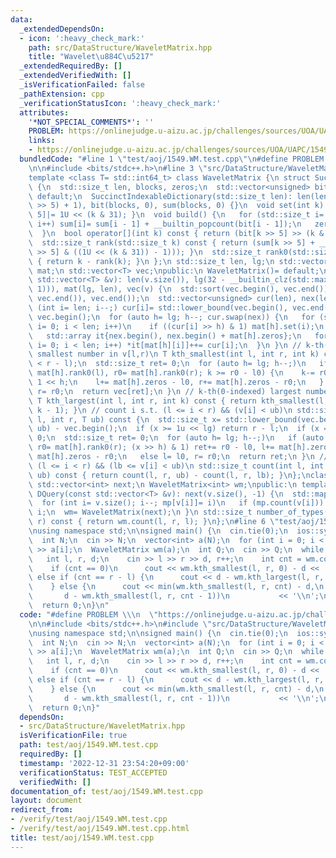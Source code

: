```yaml
---
data:
  _extendedDependsOn:
  - icon: ':heavy_check_mark:'
    path: src/DataStructure/WaveletMatrix.hpp
    title: "Wavelet\u884C\u5217"
  _extendedRequiredBy: []
  _extendedVerifiedWith: []
  _isVerificationFailed: false
  _pathExtension: cpp
  _verificationStatusIcon: ':heavy_check_mark:'
  attributes:
    '*NOT_SPECIAL_COMMENTS*': ''
    PROBLEM: https://onlinejudge.u-aizu.ac.jp/challenges/sources/UOA/UAPC/1549
    links:
    - https://onlinejudge.u-aizu.ac.jp/challenges/sources/UOA/UAPC/1549
  bundledCode: "#line 1 \"test/aoj/1549.WM.test.cpp\"\n#define PROBLEM \\\n  \"https://onlinejudge.u-aizu.ac.jp/challenges/sources/UOA/UAPC/1549\"\
    \n\n#include <bits/stdc++.h>\n#line 3 \"src/DataStructure/WaveletMatrix.hpp\"\n\
    template <class T= std::int64_t> class WaveletMatrix {\n struct SuccinctIndexableDictionary\
    \ {\n  std::size_t len, blocks, zeros;\n  std::vector<unsigned> bit, sum;\n  SuccinctIndexableDictionary()=\
    \ default;\n  SuccinctIndexableDictionary(std::size_t len): len(len), blocks((len\
    \ >> 5) + 1), bit(blocks, 0), sum(blocks, 0) {}\n  void set(int k) { bit[k >>\
    \ 5]|= 1U << (k & 31); }\n  void build() {\n   for (std::size_t i= 1; i < blocks;\
    \ i++) sum[i]= sum[i - 1] + __builtin_popcount(bit[i - 1]);\n   zeros= rank0(len);\n\
    \  }\n  bool operator[](int k) const { return (bit[k >> 5] >> (k & 31)) & 1; }\n\
    \  std::size_t rank(std::size_t k) const { return (sum[k >> 5] + __builtin_popcount(bit[k\
    \ >> 5] & ((1U << (k & 31)) - 1))); }\n  std::size_t rank0(std::size_t k) const\
    \ { return k - rank(k); }\n };\n std::size_t len, lg;\n std::vector<SuccinctIndexableDictionary>\
    \ mat;\n std::vector<T> vec;\npublic:\n WaveletMatrix()= default;\n WaveletMatrix(const\
    \ std::vector<T> &v): len(v.size()), lg(32 - __builtin_clz(std::max<int>(len,\
    \ 1))), mat(lg, len), vec(v) {\n  std::sort(vec.begin(), vec.end());\n  vec.erase(std::unique(vec.begin(),\
    \ vec.end()), vec.end());\n  std::vector<unsigned> cur(len), nex(len);\n  for\
    \ (int i= len; i--;) cur[i]= std::lower_bound(vec.begin(), vec.end(), v[i]) -\
    \ vec.begin();\n  for (auto h= lg; h--; cur.swap(nex)) {\n   for (std::size_t\
    \ i= 0; i < len; i++)\n    if ((cur[i] >> h) & 1) mat[h].set(i);\n   mat[h].build();\n\
    \   std::array it{nex.begin(), nex.begin() + mat[h].zeros};\n   for (std::size_t\
    \ i= 0; i < len; i++) *it[mat[h][i]]++= cur[i];\n  }\n }\n // k-th(0-indexed)\
    \ smallest number in v[l,r)\n T kth_smallest(int l, int r, int k) const {\n  assert(k\
    \ < r - l);\n  std::size_t ret= 0;\n  for (auto h= lg; h--;)\n   if (auto l0=\
    \ mat[h].rank0(l), r0= mat[h].rank0(r); k >= r0 - l0) {\n    k-= r0 - l0, ret|=\
    \ 1 << h;\n    l+= mat[h].zeros - l0, r+= mat[h].zeros - r0;\n   } else l= l0,\
    \ r= r0;\n  return vec[ret];\n }\n // k-th(0-indexed) largest number in v[l,r)\n\
    \ T kth_largest(int l, int r, int k) const { return kth_smallest(l, r, r - l -\
    \ k - 1); }\n // count i s.t. (l <= i < r) && (v[i] < ub)\n std::size_t count(int\
    \ l, int r, T ub) const {\n  std::size_t x= std::lower_bound(vec.begin(), vec.end(),\
    \ ub) - vec.begin();\n  if (x >= 1u << lg) return r - l;\n  if (x == 0) return\
    \ 0;\n  std::size_t ret= 0;\n  for (auto h= lg; h--;)\n   if (auto l0= mat[h].rank0(l),\
    \ r0= mat[h].rank0(r); (x >> h) & 1) ret+= r0 - l0, l+= mat[h].zeros - l0, r+=\
    \ mat[h].zeros - r0;\n   else l= l0, r= r0;\n  return ret;\n }\n // count i s.t.\
    \ (l <= i < r) && (lb <= v[i] < ub)\n std::size_t count(int l, int r, T lb, T\
    \ ub) const { return count(l, r, ub) - count(l, r, lb); }\n};\nclass DQuery {\n\
    \ std::vector<int> next;\n WaveletMatrix<int> wm;\npublic:\n template <class T>\
    \ DQuery(const std::vector<T> &v): next(v.size(), -1) {\n  std::map<T, int> mp;\n\
    \  for (int i= v.size(); i--; mp[v[i]]= i)\n   if (mp.count(v[i])) next[mp[v[i]]]=\
    \ i;\n  wm= WaveletMatrix(next);\n }\n std::size_t number_of_types(int l, int\
    \ r) const { return wm.count(l, r, l); }\n};\n#line 6 \"test/aoj/1549.WM.test.cpp\"\
    \nusing namespace std;\n\nsigned main() {\n  cin.tie(0);\n  ios::sync_with_stdio(0);\n\
    \  int N;\n  cin >> N;\n  vector<int> a(N);\n  for (int i = 0; i < N; i++) cin\
    \ >> a[i];\n  WaveletMatrix wm(a);\n  int Q;\n  cin >> Q;\n  while (Q--) {\n \
    \   int l, r, d;\n    cin >> l >> r >> d, r++;\n    int cnt = wm.count(l, r, d);\n\
    \    if (cnt == 0)\n      cout << wm.kth_smallest(l, r, 0) - d << '\\n';\n   \
    \ else if (cnt == r - l) {\n      cout << d - wm.kth_largest(l, r, 0) << '\\n';\n\
    \    } else {\n      cout << min(wm.kth_smallest(l, r, cnt) - d,\n           \
    \       d - wm.kth_smallest(l, r, cnt - 1))\n           << '\\n';\n    }\n  }\n\
    \  return 0;\n}\n"
  code: "#define PROBLEM \\\n  \"https://onlinejudge.u-aizu.ac.jp/challenges/sources/UOA/UAPC/1549\"\
    \n\n#include <bits/stdc++.h>\n#include \"src/DataStructure/WaveletMatrix.hpp\"\
    \nusing namespace std;\n\nsigned main() {\n  cin.tie(0);\n  ios::sync_with_stdio(0);\n\
    \  int N;\n  cin >> N;\n  vector<int> a(N);\n  for (int i = 0; i < N; i++) cin\
    \ >> a[i];\n  WaveletMatrix wm(a);\n  int Q;\n  cin >> Q;\n  while (Q--) {\n \
    \   int l, r, d;\n    cin >> l >> r >> d, r++;\n    int cnt = wm.count(l, r, d);\n\
    \    if (cnt == 0)\n      cout << wm.kth_smallest(l, r, 0) - d << '\\n';\n   \
    \ else if (cnt == r - l) {\n      cout << d - wm.kth_largest(l, r, 0) << '\\n';\n\
    \    } else {\n      cout << min(wm.kth_smallest(l, r, cnt) - d,\n           \
    \       d - wm.kth_smallest(l, r, cnt - 1))\n           << '\\n';\n    }\n  }\n\
    \  return 0;\n}"
  dependsOn:
  - src/DataStructure/WaveletMatrix.hpp
  isVerificationFile: true
  path: test/aoj/1549.WM.test.cpp
  requiredBy: []
  timestamp: '2022-12-31 23:54:20+09:00'
  verificationStatus: TEST_ACCEPTED
  verifiedWith: []
documentation_of: test/aoj/1549.WM.test.cpp
layout: document
redirect_from:
- /verify/test/aoj/1549.WM.test.cpp
- /verify/test/aoj/1549.WM.test.cpp.html
title: test/aoj/1549.WM.test.cpp
---
```

